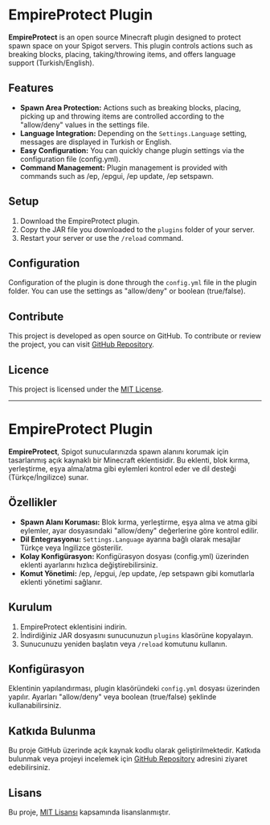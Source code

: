 # EmpireProtect Plugin

**EmpireProtect** is an open source Minecraft plugin designed to protect spawn space on your Spigot servers. This plugin controls actions such as breaking blocks, placing, taking/throwing items, and offers language support (Turkish/English).

## Features

- **Spawn Area Protection:** Actions such as breaking blocks, placing, picking up and throwing items are controlled according to the "allow/deny" values ​​in the settings file.
- **Language Integration:** Depending on the `Settings.Language` setting, messages are displayed in Turkish or English.
- **Easy Configuration:** You can quickly change plugin settings via the configuration file (config.yml).
- **Command Management:** Plugin management is provided with commands such as /ep, /epgui, /ep update, /ep setspawn.

## Setup

1. Download the EmpireProtect plugin.
2. Copy the JAR file you downloaded to the `plugins` folder of your server.
3. Restart your server or use the `/reload` command.

## Configuration

Configuration of the plugin is done through the `config.yml` file in the plugin folder. You can use the settings as "allow/deny" or boolean (true/false).

## Contribute

This project is developed as open source on GitHub. To contribute or review the project, you can visit [GitHub Repository](https://github.com/username/EmpireProtect).

## Licence

This project is licensed under the [MIT License](LICENSE).

------------------------------------------------------------------------------------------------------------------------------------------------------------------------------------------------------------------

# EmpireProtect Plugin

**EmpireProtect**, Spigot sunucularınızda spawn alanını korumak için tasarlanmış açık kaynaklı bir Minecraft eklentisidir. Bu eklenti, blok kırma, yerleştirme, eşya alma/atma gibi eylemleri kontrol eder ve dil desteği (Türkçe/İngilizce) sunar.

## Özellikler

- **Spawn Alanı Koruması:** Blok kırma, yerleştirme, eşya alma ve atma gibi eylemler, ayar dosyasındaki "allow/deny" değerlerine göre kontrol edilir.
- **Dil Entegrasyonu:** `Settings.Language` ayarına bağlı olarak mesajlar Türkçe veya İngilizce gösterilir.
- **Kolay Konfigürasyon:** Konfigürasyon dosyası (config.yml) üzerinden eklenti ayarlarını hızlıca değiştirebilirsiniz.
- **Komut Yönetimi:** /ep, /epgui, /ep update, /ep setspawn gibi komutlarla eklenti yönetimi sağlanır.

## Kurulum

1. EmpireProtect eklentisini indirin.
2. İndirdiğiniz JAR dosyasını sunucunuzun `plugins` klasörüne kopyalayın.
3. Sunucunuzu yeniden başlatın veya `/reload` komutunu kullanın.

## Konfigürasyon

Eklentinin yapılandırması, plugin klasöründeki `config.yml` dosyası üzerinden yapılır. Ayarları "allow/deny" veya boolean (true/false) şeklinde kullanabilirsiniz.

## Katkıda Bulunma

Bu proje GitHub üzerinde açık kaynak kodlu olarak geliştirilmektedir. Katkıda bulunmak veya projeyi incelemek için [GitHub Repository](https://github.com/wtfrankjs/EmpireProtect) adresini ziyaret edebilirsiniz.

## Lisans

Bu proje, [MIT Lisansı](LICENSE) kapsamında lisanslanmıştır.

